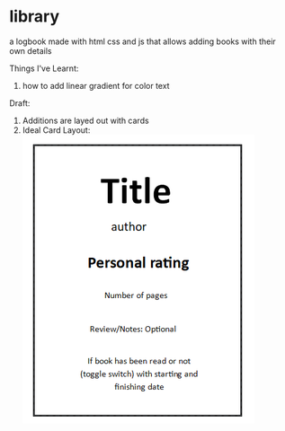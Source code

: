 # library

a logbook made with html css and js that allows adding books with their own details

Things I've Learnt:
1. how to add linear gradient for color text






Draft:
1. Additions are layed out with cards
2. Ideal Card Layout:
![Alt text](./photos/image.png)




